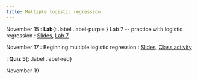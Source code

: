 ```yaml
---
title: Multiple logistic regression
---
```


November 15
: **Lab**{: .label .label-purple } Lab 7 -- practice with logistic regression
  : [Slides](https://sta112-f21.github.io/slides/lecture_35.html), [Lab 7](https://sta112-f21.github.io/labs/lab_7.html)

November 17
: Beginning multiple logistic regression
  : [Slides](https://sta112-f21.github.io/slides/lecture_36.html), [Class activity](https://sta112-f21.github.io/class_activities/ca_lecture_36.html)

: **Quiz 5**{: .label .label-red}


November 19
